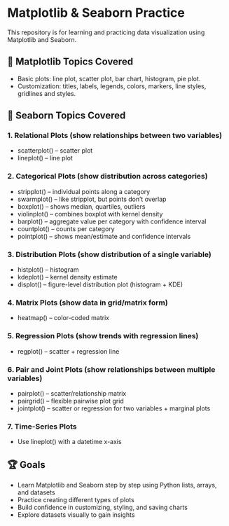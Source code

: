 # Matplotlib & Seaborn Practice

This repository is for learning and practicing data visualization using Matplotlib and Seaborn.


## 🎨 Matplotlib Topics Covered

- Basic plots: line plot, scatter plot, bar chart, histogram, pie plot.
- Customization: titles, labels, legends, colors, markers, line styles, gridlines and styles.

## 🎨 Seaborn Topics Covered

### 1. Relational Plots (show relationships between two variables)

- scatterplot() – scatter plot
- lineplot() – line plot

### 2. Categorical Plots (show distribution across categories)
- stripplot() – individual points along a category
- swarmplot() – like stripplot, but points don’t overlap
- boxplot() – shows median, quartiles, outliers
- violinplot() – combines boxplot with kernel density
- barplot() – aggregate value per category with confidence interval
- countplot() – counts per category
- pointplot() – shows mean/estimate and confidence intervals

### 3. Distribution Plots (show distribution of a single variable)
- histplot() – histogram
- kdeplot() – kernel density estimate
- displot() – figure-level distribution plot (histogram + KDE)

### 4. Matrix Plots (show data in grid/matrix form)
- heatmap() – color-coded matrix

### 5. Regression Plots (show trends with regression lines)
- regplot() – scatter + regression line

### 6. Pair and Joint Plots (show relationships between multiple variables)
- pairplot() – scatter/relationship matrix
- pairgrid() – flexible pairwise plot grid
- jointplot() – scatter or regression for two variables + marginal plots

### 7. Time-Series Plots
- Use lineplot() with a datetime x-axis

## 🏆 Goals

- Learn Matplotlib and Seaborn step by step using Python lists, arrays, and datasets
- Practice creating different types of plots
- Build confidence in customizing, styling, and saving charts
- Explore datasets visually to gain insights
